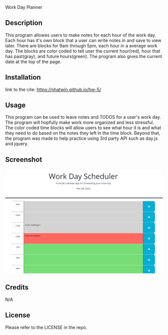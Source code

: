 Work Day Planner

## Description

This program allowes users to make notes for each hour of the work day. Each hour has it's own block that a user can write notes in and save to view later. There are blocks for 9am through 5pm, each hour in a average work day. The blocks are color coded to tell user the current hour(red), hour that has past(gray), and future hours(green). The program also gives the current date at the top of the page.

## Installation

link to the cite: https://nhatwin.github.io/hw-5/

## Usage

This program can be used to leave notes and TODOS for a user's work day. The program will hopfully make work more organized and less stressful. The color coded time blocks will allow users to see what hour it is and what they need to do based on the notes they left in the time block. Beyond that, the program was made to help practice using 3rd party API such as day.js and jquery.

## Screenshot

![screemshot of website](./Screenshot5.png)

## Credits

N/A

## License

Please refer to the LICENSE in the repo.